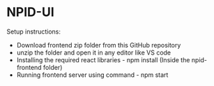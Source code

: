 # NPID-UI

Setup instructions:
- Download frontend zip folder from this GitHub repository
- unzip the folder and open it in any editor like VS code
- Installing the required react libraries - npm install (Inside the npid-frontend folder)
- Running frontend server using command - npm start
